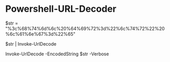 # Powershell-URL-Decoder

$str = "%3c%68%74%6d%6c%20%64%69%72%3d%22%6c%74%72%22%20%6c%61%6e%67%3d%22%65"

$str | Invoke-UrlDecode

Invoke-UrlDecode -EncodedString $str -Verbose

